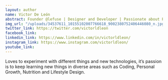 ```yaml
---
layout: author
name: Victor De León
abstract: Founder @lefuse | Designer and Developer | Passionate about Personal Growth and Lifestyle Design.
img_url: "/uploads/34537611_10155102007766618_9002380752406446080_n.jpg"
twitter_link: https://twitter.com/victorldleon
facebook_link:
linkedin_link: https://www.linkedin.com/in/victorldleon/
instagram_link: https://www.instagram.com/victorldleon/
youtube_link:
---
```


Loves to experiment with different things and new technologies, it’s passion is to keep learning new things in diverse areas such as Coding, Personal Growth, Nutrition and Lifestyle Design.
